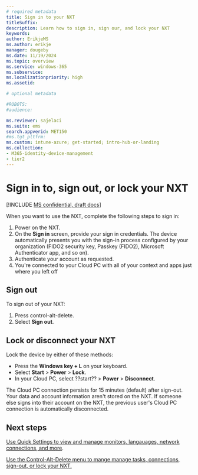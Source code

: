 ```yaml
---
# required metadata
title: Sign in to your NXT
titleSuffix:
description: Learn how to sign in, sign our, and lock your NXT
keywords:
author: ErikjeMS  
ms.author: erikje
manager: dougeby
ms.date: 11/19/2024
ms.topic: overview
ms.service: windows-365
ms.subservice:
ms.localizationpriority: high
ms.assetid: 

# optional metadata

#ROBOTS:
#audience:

ms.reviewer: sajelaci
ms.suite: ems
search.appverid: MET150
#ms.tgt_pltfrm:
ms.custom: intune-azure; get-started; intro-hub-or-landing
ms.collection:
- M365-identity-device-management
- tier2
---
```


# Sign in to, sign out, or lock your NXT

[!INCLUDE [MS confidential, draft docs](../includes/draft-doc.md)]

When you want to use the NXT, complete the following steps to sign in:

1. Power on the NXT.
2. On the **Sign in** screen, provide your sign in credentials. The device automatically presents you with the sign-in process configured by your organization (FIDO2 security key, Passkey (FIDO2), Microsoft Authenticator app, and so on).
3. Authenticate your account as requested.
4. You're connected to your Cloud PC with all of your context and apps just where you left off

## Sign out

To sign out of your NXT:

1. Press control-alt-delete.
1. Select **Sign out**.

## Lock or disconnect your NXT

Lock the device by either of these methods:

- Press the **Windows key + L** on your keyboard.
- Select **Start** > **Power** > **Lock**.
- In your Cloud PC, select ??start?? > **Power** > **Disconnect**.

The Cloud PC connection persists for 15 minutes (default) after sign-out. Your data and account information aren't stored on the NXT. If someone else signs into their account on the NXT, the previous user's Cloud PC connection is automatically disconnected.

<!-- ########################## -->
## Next steps

[Use Quick Settings to view and manage monitors, langauages, network connections, and more](quick-settings.md).

[Use the Control-Alt-Delete menu to mange manage tasks, connections, sign-out, or lock your NXT.](control-alt-delete.md)
